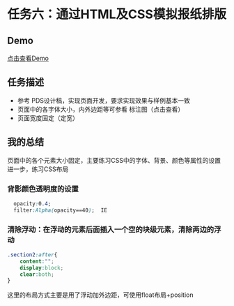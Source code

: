 # 任务六：通过HTML及CSS模拟报纸排版
## Demo
[点击查看Demo](https://happymia.github.io/ife/task6/index.html)
## 任务描述

* 参考 PDS设计稿，实现页面开发，要求实现效果与样例基本一致
* 页面中的各字体大小，内外边距等可参看 标注图（点击查看）
* 页面宽度固定（定宽）
## 我的总结
页面中的各个元素大小固定，主要练习CSS中的字体、背景、颜色等属性的设置进一步，练习CSS布局

### 背影颜色透明度的设置
```CSS
  opacity:0.4;
  filter:Alpha(opacity==40);  IE
```
### 清除浮动：在浮动的元素后面插入一个空的块级元素，清除两边的浮动
```CSS
.section2:after{
	content:"";
	display:block;
	clear:both;
}
```
这里的布局方式主要是用了浮动加外边距，可使用float布局+position
